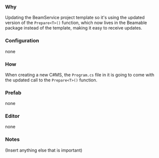### Why
Updating the BeamService project template so it's using the updated version of the
`Prepare<T>()` function, which now lives in the Beamable package instead of the template,
making it easy to receive updates.

### Configuration
none

### How
When creating a new C#MS, the `Program.cs` file in it is going to come with the updated call
to the `Prepare<T>()` function.

### Prefab
none

### Editor
none

### Notes
(Insert anything else that is important)